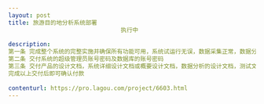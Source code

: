 ```yaml
---                
layout: post       
title: 旅游目的地分析系统部署
                                执行中
           
description: 
第一条 完成整个系统的完整实施并确保所有功能可用，系统试运行无误，数据采集正常，数据分析正常。
第二条 交付系统的超级管理员账号密码及数据库的账号密码
第三条 交付产品的设计文档，系统详细设计文档或概要设计文档，数据分析的设计文档，测试文档，帮助文档等成果物
完成以上交付后即可确认付款
     
contenturl: https://pro.lagou.com/project/6603.html      
---                 
```

